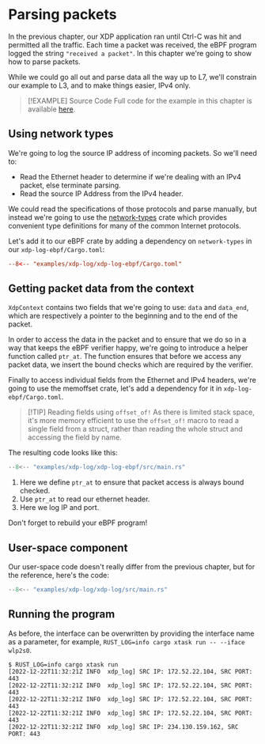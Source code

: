# Parsing packets

In the previous chapter, our XDP application ran until Ctrl-C was hit and
permitted all the traffic. Each time a packet was received, the eBPF program
logged the string `"received a packet"`. In this chapter we're going to show how
to parse packets.

While we could go all out and parse data all the way up to L7, we'll constrain
our example to L3, and to make things easier, IPv4 only.

> [!EXAMPLE] Source Code
> Full code for the example in this chapter is available [here][source-code].

## Using network types

We're going to log the source IP address of incoming packets. So we'll need to:

* Read the Ethernet header to determine if we're dealing with an IPv4 packet,
  else terminate parsing.
* Read the source IP Address from the IPv4 header.

We could read the specifications of those protocols and parse manually, but
instead we're going to use the [network-types](https://crates.io/crates/network-types)
crate which provides convenient type definitions for many of the common Internet
protocols.

Let's add it to our eBPF crate by adding a dependency on `network-types` in our
`xdp-log-ebpf/Cargo.toml`:

```toml linenums="1" title="xdp-log-ebpf/Cargo.toml"
--8<-- "examples/xdp-log/xdp-log-ebpf/Cargo.toml"
```

## Getting packet data from the context

`XdpContext` contains two fields that we're going to use: `data` and `data_end`,
which are respectively a pointer to the beginning and to the end of the packet.

In order to access the data in the packet and to ensure that we do so in a way
that keeps the eBPF verifier happy, we're going to introduce a helper function
called `ptr_at`. The function ensures that before we access any packet data, we
insert the bound checks which are required by the verifier.

Finally to access individual fields from the Ethernet and IPv4 headers, we're
going to use the memoffset crate, let's add a dependency for it in
`xdp-log-ebpf/Cargo.toml`.

> [!TIP] Reading fields using `offset_of!`
> As there is limited stack space, it's more memory efficient to use the
> `offset_of!` macro to read a single field from a struct, rather than reading
> the whole struct and accessing the field by name.

The resulting code looks like this:

```rust linenums="1" title="xdp-log-ebpf/src/main.rs"
--8<-- "examples/xdp-log/xdp-log-ebpf/src/main.rs"
```

1. Here we define `ptr_at` to ensure that packet access is always bound checked.
1. Use `ptr_at` to read our ethernet header.
1. Here we log IP and port.

Don't forget to rebuild your eBPF program!

## User-space component

Our user-space code doesn't really differ from the previous chapter, but for the
reference, here's the code:

```rust linenums="1" title="xdp-log/src/main.rs"
--8<-- "examples/xdp-log/xdp-log/src/main.rs"
```

## Running the program

As before, the interface can be overwritten by providing the interface name as a
parameter, for example, `RUST_LOG=info cargo xtask run -- --iface wlp2s0`.

```console
$ RUST_LOG=info cargo xtask run
[2022-12-22T11:32:21Z INFO  xdp_log] SRC IP: 172.52.22.104, SRC PORT: 443
[2022-12-22T11:32:21Z INFO  xdp_log] SRC IP: 172.52.22.104, SRC PORT: 443
[2022-12-22T11:32:21Z INFO  xdp_log] SRC IP: 172.52.22.104, SRC PORT: 443
[2022-12-22T11:32:21Z INFO  xdp_log] SRC IP: 172.52.22.104, SRC PORT: 443
[2022-12-22T11:32:21Z INFO  xdp_log] SRC IP: 234.130.159.162, SRC PORT: 443
```

[source-code]: https://github.com/aya-rs/book/tree/main/examples/xdp-log
